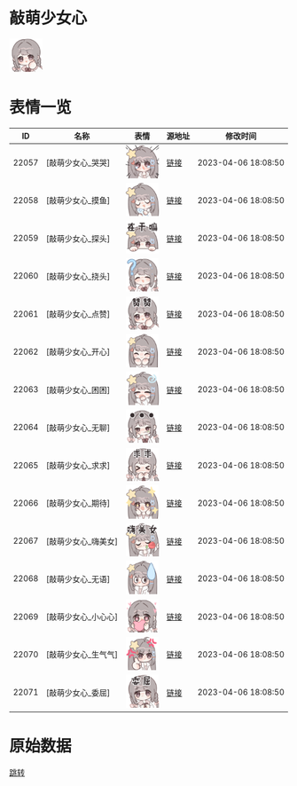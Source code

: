 # 敲萌少女心

<img src="./cover.png" height="60" alt="cover" />

# 表情一览

|ID|名称|表情|源地址|修改时间|
|----|----|----|----|----|
|22057|[敲萌少女心_哭哭]|<img src="./pic/022057_%5B敲萌少女心_哭哭%5D.png" height="60" alt="哭哭"/>|[链接](https://i0.hdslb.com/bfs/garb/051b0b8cce45caef39d15068a7b17c03cfa3e96c.png)|2023-04-06 18:08:50|
|22058|[敲萌少女心_摸鱼]|<img src="./pic/022058_%5B敲萌少女心_摸鱼%5D.png" height="60" alt="摸鱼"/>|[链接](https://i0.hdslb.com/bfs/garb/4afceb696249eea820df5cbae4da7b9c47379d7e.png)|2023-04-06 18:08:50|
|22059|[敲萌少女心_探头]|<img src="./pic/022059_%5B敲萌少女心_探头%5D.png" height="60" alt="探头"/>|[链接](https://i0.hdslb.com/bfs/garb/0549070523acce2d108b4906cfc0fee470fdaf73.png)|2023-04-06 18:08:50|
|22060|[敲萌少女心_挠头]|<img src="./pic/022060_%5B敲萌少女心_挠头%5D.png" height="60" alt="挠头"/>|[链接](https://i0.hdslb.com/bfs/garb/13f6372a79b4e07afd2947dbb24b606d57314446.png)|2023-04-06 18:08:50|
|22061|[敲萌少女心_点赞]|<img src="./pic/022061_%5B敲萌少女心_点赞%5D.png" height="60" alt="点赞"/>|[链接](https://i0.hdslb.com/bfs/garb/b19ab4813087baba74dd31793f40ffc980328e8e.png)|2023-04-06 18:08:50|
|22062|[敲萌少女心_开心]|<img src="./pic/022062_%5B敲萌少女心_开心%5D.png" height="60" alt="开心"/>|[链接](https://i0.hdslb.com/bfs/garb/2b20e44c899abb777fc61bdd92c0bcf95d74b674.png)|2023-04-06 18:08:50|
|22063|[敲萌少女心_困困]|<img src="./pic/022063_%5B敲萌少女心_困困%5D.png" height="60" alt="困困"/>|[链接](https://i0.hdslb.com/bfs/garb/cf907658ffac70faf5e0c4ae21f1443d29f1a604.png)|2023-04-06 18:08:50|
|22064|[敲萌少女心_无聊]|<img src="./pic/022064_%5B敲萌少女心_无聊%5D.png" height="60" alt="无聊"/>|[链接](https://i0.hdslb.com/bfs/garb/bf99e2b96d9697b42cbcc655b92a9aa7dd255982.png)|2023-04-06 18:08:50|
|22065|[敲萌少女心_求求]|<img src="./pic/022065_%5B敲萌少女心_求求%5D.png" height="60" alt="求求"/>|[链接](https://i0.hdslb.com/bfs/garb/1d7379de9867f40ef1410ef69bf4d00c50269fe4.png)|2023-04-06 18:08:50|
|22066|[敲萌少女心_期待]|<img src="./pic/022066_%5B敲萌少女心_期待%5D.png" height="60" alt="期待"/>|[链接](https://i0.hdslb.com/bfs/garb/2b6d87f3d8aadd0389bb62ae49c3d34d4a926995.png)|2023-04-06 18:08:50|
|22067|[敲萌少女心_嗨美女]|<img src="./pic/022067_%5B敲萌少女心_嗨美女%5D.png" height="60" alt="嗨美女"/>|[链接](https://i0.hdslb.com/bfs/garb/e3da16b0d3eda96d3be8db4a0e658697603884ce.png)|2023-04-06 18:08:50|
|22068|[敲萌少女心_无语]|<img src="./pic/022068_%5B敲萌少女心_无语%5D.png" height="60" alt="无语"/>|[链接](https://i0.hdslb.com/bfs/garb/b732e7050635c2bac482372229376ea41c3718dc.png)|2023-04-06 18:08:50|
|22069|[敲萌少女心_小心心]|<img src="./pic/022069_%5B敲萌少女心_小心心%5D.png" height="60" alt="小心心"/>|[链接](https://i0.hdslb.com/bfs/garb/66a5de2cf22f66212d1650d2ced6262623e83e41.png)|2023-04-06 18:08:50|
|22070|[敲萌少女心_生气气]|<img src="./pic/022070_%5B敲萌少女心_生气气%5D.png" height="60" alt="生气气"/>|[链接](https://i0.hdslb.com/bfs/garb/6e7dcd569f576ce9955d9cc92b7d5076c0848d8f.png)|2023-04-06 18:08:50|
|22071|[敲萌少女心_委屈]|<img src="./pic/022071_%5B敲萌少女心_委屈%5D.png" height="60" alt="委屈"/>|[链接](https://i0.hdslb.com/bfs/garb/12625a132f14dd1b0d679d391c98c89ffb07fe36.png)|2023-04-06 18:08:50|

# 原始数据

[跳转](./raw.json)

